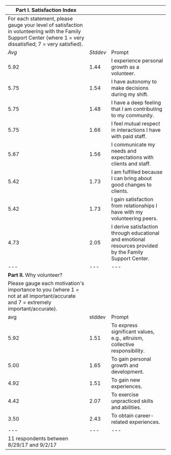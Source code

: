 | **Part I.** Satisfaction Index |  |  |
|---------------------------------------------------------------------------------------------------------------------------------------------------------------|--------|----------------------------------------------------------------------------------------------------------|
| For each statement, please gauge your level of satisfaction in volunteering with the Family Support Center (where 1 = very dissatisfied; 7 = very satisfied). |  |  |
| *Avg* | *Stddev* | Prompt |
| 5.92 | 1.44 | I experience personal growth as a volunteer. |
| 5.75 | 1.54 | I have autonomy to make decisions during my shift. |
| 5.75 | 1.48 | I have a deep feeling that I am contributing to my community. |
| 5.75 | 1.66 | I feel mutual respect in interactions I have with paid staff. |
| 5.67 | 1.56 | I communicate my needs and expectations with clients and staff. |
| 5.42 | 1.73 | I am fulfilled because I can bring about good changes to clients. |
| 5.42 | 1.73 | I gain satisfaction from relationships I have with my volunteering peers. |
| 4.73 | 2.05 | I derive satisfaction through educational and emotional resources provided by the Family Support Center. |
|---|---|---|
| **Part II.** Why volunteer? |  |  |
| Please gauge each motivation's importance to you (where 1 = not at all important/accurate and 7 = extremely important/accurate). |  |  |
| avg | stddev | Prompt |
| 5.92 | 1.51 | To express significant values, e.g., altruism, collective responsibility. |
| 5.00 | 1.65 | To gain personal growth and development. |
| 4.92 | 1.51 | To gain new experiences. |
| 4.42 | 2.07 | To exercise unpracticed skills and abilities. |
| 3.50 | 2.43 | To obtain career-related experiences. |
|---|---|---|
| 11 respondents between 8/29/17 and 9/2/17 |  |  |